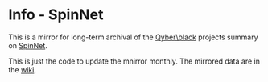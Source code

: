 # Info - SpinNet

This is a mirror for long-term archival of the [Qyber\black](https://qyber.black)
projects summary on [SpinNet](https://qyber.black/spinnet/info-spinnet).

This is just the code to update the mnirror monthly. The mirrored data are in the [wiki](https://github.com/qyber-black/Info-SpinNet/wiki).
